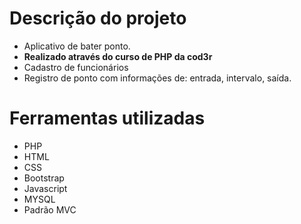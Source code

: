 # Descrição do projeto
* Aplicativo de bater ponto.
* **Realizado através do curso de PHP da cod3r**
* Cadastro de funcionários
* Registro de ponto com informações de: entrada, intervalo, saída.

# Ferramentas utilizadas

* PHP
* HTML
* CSS
* Bootstrap
* Javascript
* MYSQL
* Padrão MVC
